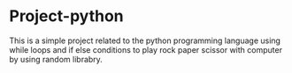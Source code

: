 # Project-python
This is a simple project related to the python programming language using while loops and if else conditions to play rock paper scissor with computer by using random librabry.
